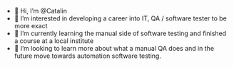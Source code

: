- 👋 Hi, I’m @Catalin
- 👀 I’m interested in developing a career into IT, QA / software tester to be more exact
- 🌱 I’m currently learning the manual side of software testing and finished a course at a local institute
- 💞️ I’m looking to learn more about what a manual QA does and in the future move towards automation software testing.

<!---
Ildrash/Ildrash is a ✨ special ✨ repository because its `README.md` (this file) appears on your GitHub profile.
You can click the Preview link to take a look at your changes.
--->
